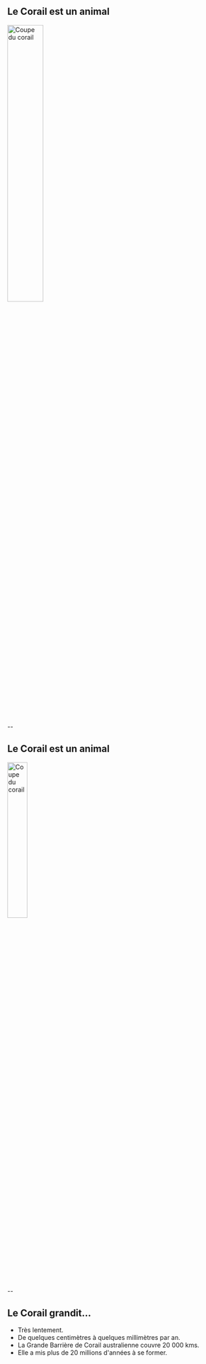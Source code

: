 ## Le Corail est un animal

<img alt="Coupe du corail" src="./presentation/images/corail-coupe.png" width="40%">

--

## Le Corail est un animal

<img alt="Coupe du corail" src="./presentation/images/corail-coupe.png" width="30%">

--

## Le Corail grandit...

* Très lentement.
* De quelques centimètres à quelques millimètres par an.
* La Grande Barrière de Corail australienne couvre 20 000 kms.
* Elle a mis plus de 20 millions d'années à se former.